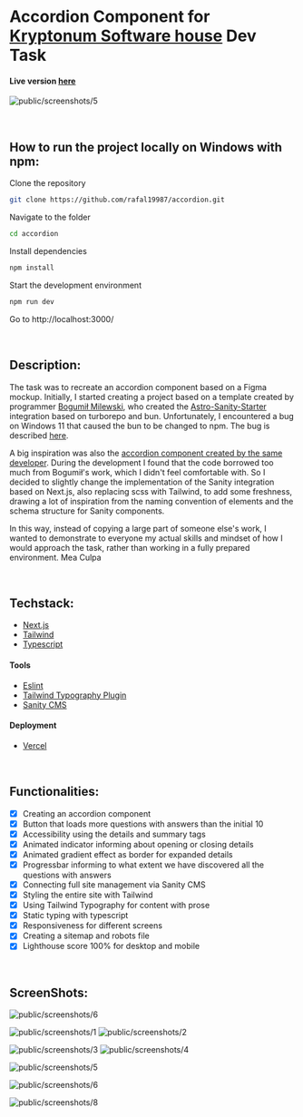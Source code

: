 # Accordion Component for [Kryptonum Software house](https://kryptonum.eu/pl) Dev Task

#### Live version [here](https://accordion-lilac-omega.vercel.app/)

![public/screenshots/5](./public/screenshots/5.webp)

<br />

## How to run the project locally on Windows with npm:

Clone the repository

```bash
git clone https://github.com/rafal19987/accordion.git
```

Navigate to the folder

```bash
cd accordion
```

Install dependencies

```bash
npm install
```

Start the development environment

```bash
npm run dev
```

Go to http://localhost:3000/

<br />

## Description:

The task was to recreate an accordion component based on a Figma mockup. Initially, I started creating a project based on a template created by programmer [Bogumił Milewski](https://github.com/milewskibogumil), who created the [Astro-Sanity-Starter](https://github.com/milewskibogumil/astro-sanity-starter) integration based on turborepo and bun. Unfortunately, I encountered a bug on Windows 11 that caused the bun to be changed to npm. The bug is described [here](https://github.com/getcursor/cursor/issues/1007).

A big inspiration was also the [accordion component created by the same developer](https://github.com/kryptonum-dev/kryptonum-eu/blob/main/apps/astro/src/components/ui/Accordion.astro). During the development I found that the code borrowed too much from Bogumił's work, which I didn't feel comfortable with. So I decided to slightly change the implementation of the Sanity integration based on Next.js, also replacing scss with Tailwind, to add some freshness, drawing a lot of inspiration from the naming convention of elements and the schema structure for Sanity components.

In this way, instead of copying a large part of someone else's work, I wanted to demonstrate to everyone my actual skills and mindset of how I would approach the task, rather than working in a fully prepared environment. Mea Culpa

<br />

## Techstack:

- [Next.js](https://nextjs.org/)
- [Tailwind](https://tailwindcss.com/)
- [Typescript](https://www.typescriptlang.org/)

#### Tools

- [Eslint](https://eslint.org/)
- [Tailwind Typography Plugin](https://v1.tailwindcss.com/docs/typography-plugin)
- [Sanity CMS](https://www.sanity.io/)

#### Deployment

- [Vercel](https://vercel.com/)

<br />

## Functionalities:

- [x] Creating an accordion component
- [x] Button that loads more questions with answers than the initial 10
- [x] Accessibility using the details and summary tags
- [x] Animated indicator informing about opening or closing details
- [x] Animated gradient effect as border for expanded details
- [x] Progressbar informing to what extent we have discovered all the questions with answers
- [x] Connecting full site management via Sanity CMS
- [x] Styling the entire site with Tailwind
- [x] Using Tailwind Typography for content with prose
- [x] Static typing with typescript
- [x] Responsiveness for different screens
- [x] Creating a sitemap and robots file
- [x] Lighthouse score 100% for desktop and mobile

<br />

## ScreenShots:

![public/screenshots/6](./public/screenshots/6.webp)

![public/screenshots/1](./public/screenshots/1.webp)
![public/screenshots/2](./public/screenshots/2.webp)

![public/screenshots/3](./public/screenshots/3.webp)
![public/screenshots/4](./public/screenshots/4.webp)

![public/screenshots/5](./public/screenshots/5.webp)

![public/screenshots/6](./public/screenshots/7.webp)

![public/screenshots/8](./public/screenshots/8.webp)
